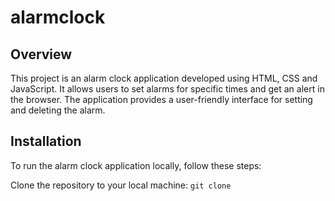 # alarmclock
## Overview
This project is an alarm clock application developed using HTML, CSS and JavaScript. It allows users to set alarms for specific times and get an alert in the browser. The application provides a user-friendly interface for setting and deleting the alarm.

## Installation
To run the alarm clock application locally, follow these steps:

Clone the repository to your local machine:
`git clone `
